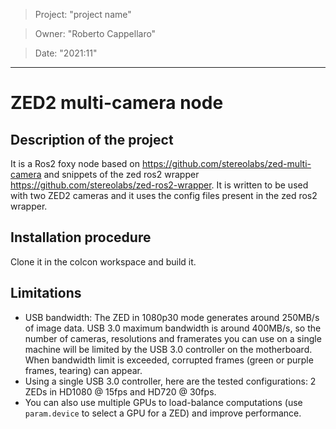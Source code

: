 > Project: "project name"

> Owner: "Roberto Cappellaro" 

> Date: "2021:11" 

---

# ZED2 multi-camera node

## Description of the project
It is a Ros2 foxy node based on https://github.com/stereolabs/zed-multi-camera and snippets of the zed ros2 wrapper https://github.com/stereolabs/zed-ros2-wrapper. It is written to be used with two ZED2 cameras and it uses the config files present in the zed ros2 wrapper.

## Installation procedure
Clone it in the colcon workspace and build it. 

## Limitations

- USB bandwidth: The ZED  in 1080p30 mode generates around 250MB/s of image data. USB 3.0 maximum bandwidth is around 400MB/s, so the number of cameras, resolutions and framerates you can use on a single machine will be limited by the USB 3.0 controller on the motherboard. When bandwidth limit is exceeded, corrupted frames (green or purple frames, tearing) can appear.
- Using a single USB 3.0 controller, here are the tested configurations: 2 ZEDs in HD1080 @ 15fps and HD720 @ 30fps.
- You can also use multiple GPUs to load-balance computations (use `param.device` to select a GPU for a ZED) and improve performance.
